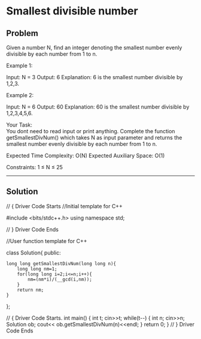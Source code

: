 # Smallest divisible number

## Problem

Given a number N, find an integer denoting the smallest number evenly divisible by each number from 1 to n.


Example 1:

Input:
N = 3
Output: 6
Explanation: 6 is the smallest number 
divisible by 1,2,3.

Example 2:

Input:
N = 6
Output: 60
Explanation: 60 is the smallest number 
divisible by 1,2,3,4,5,6.

Your Task:  
You dont need to read input or print anything. Complete the function getSmallestDivNum() which takes N as input parameter and returns the smallest number evenly divisible by each number from 1 to n.


Expected Time Complexity: O(N)
Expected Auxiliary Space: O(1)


Constraints:
1 ≤ N ≤ 25

***

## Solution

// { Driver Code Starts
//Initial template for C++

#include <bits/stdc++.h>
using namespace std;

 // } Driver Code Ends


//User function template for C++

class Solution{
public:
    
    long long getSmallestDivNum(long long n){
        long long nm=1;
        for(long long i=2;i<=n;i++){
            nm=(nm*i)/(__gcd(i,nm));
        }
        return nm;
    }
};

// { Driver Code Starts.
int main() {
    int t;
    cin>>t;
    while(t--)
    {
        int n;
        cin>>n;
        Solution ob;
        cout<< ob.getSmallestDivNum(n)<<endl;
    }
    return 0;
}  // } Driver Code Ends
